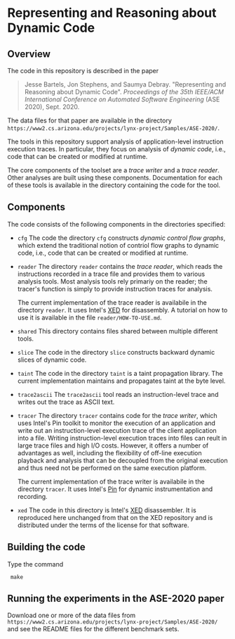 # Representing and Reasoning about Dynamic Code

## Overview
The code in this repository is described in the paper

> Jesse Bartels, Jon Stephens, and Saumya Debray. "Representing and Reasoning about Dynamic Code".  *Proceedings of the 35th IEEE/ACM International Conference on Automated Software Engineering* (ASE 2020), Sept. 2020.

The data files for that paper are available in the directory `https://www2.cs.arizona.edu/projects/lynx-project/Samples/ASE-2020/`.

The tools in this repository support analysis of application-level instruction execution traces.  In particular, they focus on analysis of *dynamic code*, i.e., code that can be created or modified at  runtime.

The core components of the toolset are a *trace writer* and a *trace reader*.  Other analyses are built using these components.  Documentation for each of these tools is available in the directory containing the code for the tool.

## Components

The code consists of the following components in the directories specified:

- `cfg`
  The code the directory `cfg` constructs *dynamic control flow graphs*, which extend the traditional notion of contriol flow graphs to dynamic code, i.e., code that can be created or modified at runtime.

- `reader`
  The directory `reader` contains the *trace reader*,  which reads the instructions recorded in a trace file and provides them to various analysis tools.  Most analysis tools rely primariy on the reader; the tracer's function is simply to provide instruction traces for analysis.

  The current implementation of the trace reader is availabile in the directory `reader`.  It uses Intel's [XED](https://intelxed.github.io/) for disassembly.  A tutorial on how to use it is available in the file `reader/HOW-TO-USE.md`.

- `shared`
  This directory contains files shared between multiple different tools.

- `slice`
  The code in the directory `slice` constructs backward dynamic slices of dynamic code.

- `taint`
  The code in the directory `taint` is a taint propagation library.  The current implementation maintains and propagates taint at the byte level.

- `trace2ascii`
  The `trace2ascii` tool reads an instruction-level trace and writes out the trace as ASCII text.

- `tracer`
  The directory `tracer` contains code for the *trace writer*, which uses Intel's Pin toolkit to monitor the execution of an application and write out an instruction-level execution trace of the client application into a file.  Writing instruction-level execution traces into files can reult in large trace files and high I/O costs.  However, it offers a number of advantages as well, including the flexibility of off-line execution playback and analysis that can be decoupled from the original execution and thus need not be performed on the same execution platform.

  The current implementation of the trace writer is availabile in the directory `tracer`.  It uses Intel's [Pin](https://software.intel.com/content/www/us/en/develop/articles/pin-a-dynamic-binary-instrumentation-tool.html) for dynamic instrumentation and recording.

- `xed`
  The code in this directory is Intel's [XED](https://intelxed.github.io/) disassembler.  It is reproduced here unchanged from that on the XED repository and is distributed under the terms of the license for that software.

## Building the code
Type the command

     make

## Running the experiments in the ASE-2020 paper
Download one or more of the data files from `https://www2.cs.arizona.edu/projects/lynx-project/Samples/ASE-2020/` and see the README files for the different benchmark sets.
